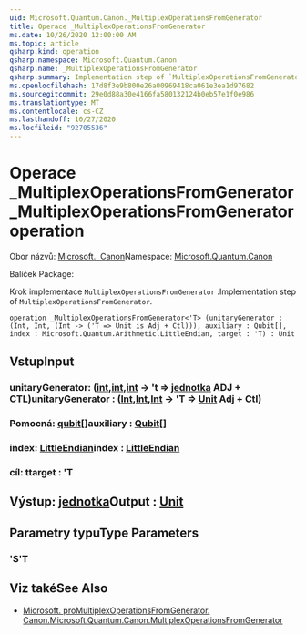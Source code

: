```yaml
---
uid: Microsoft.Quantum.Canon._MultiplexOperationsFromGenerator
title: Operace _MultiplexOperationsFromGenerator
ms.date: 10/26/2020 12:00:00 AM
ms.topic: article
qsharp.kind: operation
qsharp.namespace: Microsoft.Quantum.Canon
qsharp.name: _MultiplexOperationsFromGenerator
qsharp.summary: Implementation step of `MultiplexOperationsFromGenerator`.
ms.openlocfilehash: 17d8f3e9b800e26a00969418ca061e3ea1d97682
ms.sourcegitcommit: 29e0d88a30e4166fa580132124b0eb57e1f0e986
ms.translationtype: MT
ms.contentlocale: cs-CZ
ms.lasthandoff: 10/27/2020
ms.locfileid: "92705536"
---
```

# <a name="_multiplexoperationsfromgenerator-operation"></a><span data-ttu-id="1c4f5-102">Operace _MultiplexOperationsFromGenerator</span><span class="sxs-lookup"><span data-stu-id="1c4f5-102">_MultiplexOperationsFromGenerator operation</span></span>

<span data-ttu-id="1c4f5-103">Obor názvů: [Microsoft.. Canon](xref:Microsoft.Quantum.Canon)</span><span class="sxs-lookup"><span data-stu-id="1c4f5-103">Namespace: [Microsoft.Quantum.Canon](xref:Microsoft.Quantum.Canon)</span></span>

<span data-ttu-id="1c4f5-104">Balíček [](https://nuget.org/packages/)</span><span class="sxs-lookup"><span data-stu-id="1c4f5-104">Package: [](https://nuget.org/packages/)</span></span>


<span data-ttu-id="1c4f5-105">Krok implementace `MultiplexOperationsFromGenerator` .</span><span class="sxs-lookup"><span data-stu-id="1c4f5-105">Implementation step of `MultiplexOperationsFromGenerator`.</span></span>

```qsharp
operation _MultiplexOperationsFromGenerator<'T> (unitaryGenerator : (Int, Int, (Int -> ('T => Unit is Adj + Ctl))), auxiliary : Qubit[], index : Microsoft.Quantum.Arithmetic.LittleEndian, target : 'T) : Unit
```


## <a name="input"></a><span data-ttu-id="1c4f5-106">Vstup</span><span class="sxs-lookup"><span data-stu-id="1c4f5-106">Input</span></span>

### <a name="unitarygenerator--intintint---t--unit-adj--ctl"></a><span data-ttu-id="1c4f5-107">unitaryGenerator: ([int](xref:microsoft.quantum.lang-ref.int),[int](xref:microsoft.quantum.lang-ref.int),[int](xref:microsoft.quantum.lang-ref.int) -> 't => [jednotka](xref:microsoft.quantum.lang-ref.unit) ADJ + CTL)</span><span class="sxs-lookup"><span data-stu-id="1c4f5-107">unitaryGenerator : ([Int](xref:microsoft.quantum.lang-ref.int),[Int](xref:microsoft.quantum.lang-ref.int),[Int](xref:microsoft.quantum.lang-ref.int) -> 'T => [Unit](xref:microsoft.quantum.lang-ref.unit) Adj + Ctl)</span></span>




### <a name="auxiliary--qubit"></a><span data-ttu-id="1c4f5-108">Pomocná: [qubit](xref:microsoft.quantum.lang-ref.qubit)[]</span><span class="sxs-lookup"><span data-stu-id="1c4f5-108">auxiliary : [Qubit](xref:microsoft.quantum.lang-ref.qubit)[]</span></span>




### <a name="index--littleendian"></a><span data-ttu-id="1c4f5-109">index: [LittleEndian](xref:Microsoft.Quantum.Arithmetic.LittleEndian)</span><span class="sxs-lookup"><span data-stu-id="1c4f5-109">index : [LittleEndian](xref:Microsoft.Quantum.Arithmetic.LittleEndian)</span></span>




### <a name="target--t"></a><span data-ttu-id="1c4f5-110">cíl: t</span><span class="sxs-lookup"><span data-stu-id="1c4f5-110">target : 'T</span></span>





## <a name="output--unit"></a><span data-ttu-id="1c4f5-111">Výstup: [jednotka](xref:microsoft.quantum.lang-ref.unit)</span><span class="sxs-lookup"><span data-stu-id="1c4f5-111">Output : [Unit](xref:microsoft.quantum.lang-ref.unit)</span></span>



## <a name="type-parameters"></a><span data-ttu-id="1c4f5-112">Parametry typu</span><span class="sxs-lookup"><span data-stu-id="1c4f5-112">Type Parameters</span></span>

### <a name="t"></a><span data-ttu-id="1c4f5-113">'S</span><span class="sxs-lookup"><span data-stu-id="1c4f5-113">'T</span></span>



## <a name="see-also"></a><span data-ttu-id="1c4f5-114">Viz také</span><span class="sxs-lookup"><span data-stu-id="1c4f5-114">See Also</span></span>

- [<span data-ttu-id="1c4f5-115">Microsoft. proMultiplexOperationsFromGenerator. Canon.</span><span class="sxs-lookup"><span data-stu-id="1c4f5-115">Microsoft.Quantum.Canon.MultiplexOperationsFromGenerator</span></span>](xref:Microsoft.Quantum.Canon.MultiplexOperationsFromGenerator)
